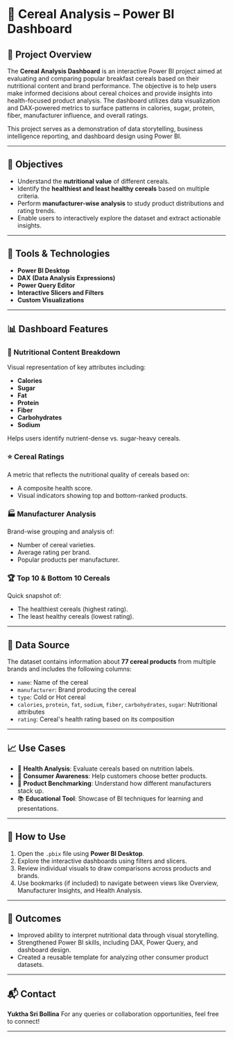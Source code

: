 # 🥣 Cereal Analysis – Power BI Dashboard

## 📌 Project Overview

The **Cereal Analysis Dashboard** is an interactive Power BI project aimed at evaluating and comparing popular breakfast cereals based on their nutritional content and brand performance. The objective is to help users make informed decisions about cereal choices and provide insights into health-focused product analysis. The dashboard utilizes data visualization and DAX-powered metrics to surface patterns in calories, sugar, protein, fiber, manufacturer influence, and overall ratings.

This project serves as a demonstration of data storytelling, business intelligence reporting, and dashboard design using Power BI.

---

## 🧠 Objectives

- Understand the **nutritional value** of different cereals.
- Identify the **healthiest and least healthy cereals** based on multiple criteria.
- Perform **manufacturer-wise analysis** to study product distributions and rating trends.
- Enable users to interactively explore the dataset and extract actionable insights.

---

## 🧰 Tools & Technologies

- **Power BI Desktop**
- **DAX (Data Analysis Expressions)**
- **Power Query Editor**
- **Interactive Slicers and Filters**
- **Custom Visualizations**

---

## 📊 Dashboard Features

### 🥗 Nutritional Content Breakdown
Visual representation of key attributes including:
- **Calories**
- **Sugar**
- **Fat**
- **Protein**
- **Fiber**
- **Carbohydrates**
- **Sodium**

Helps users identify nutrient-dense vs. sugar-heavy cereals.

### ⭐ Cereal Ratings
A metric that reflects the nutritional quality of cereals based on:
- A composite health score.
- Visual indicators showing top and bottom-ranked products.

### 🏭 Manufacturer Analysis
Brand-wise grouping and analysis of:
- Number of cereal varieties.
- Average rating per brand.
- Popular products per manufacturer.

### 🏆 Top 10 & Bottom 10 Cereals
Quick snapshot of:
- The healthiest cereals (highest rating).
- The least healthy cereals (lowest rating).

---

## 📂 Data Source

The dataset contains information about **77 cereal products** from multiple brands and includes the following columns:

- `name`: Name of the cereal
- `manufacturer`: Brand producing the cereal
- `type`: Cold or Hot cereal
- `calories`, `protein`, `fat`, `sodium`, `fiber`, `carbohydrates`, `sugar`: Nutritional attributes
- `rating`: Cereal's health rating based on its composition

---

## 📈 Use Cases

- 🔬 **Health Analysis**: Evaluate cereals based on nutrition labels.
- 🛒 **Consumer Awareness**: Help customers choose better products.
- 🧪 **Product Benchmarking**: Understand how different manufacturers stack up.
- 📚 **Educational Tool**: Showcase of BI techniques for learning and presentations.

---

## 📎 How to Use

1. Open the `.pbix` file using **Power BI Desktop**.
2. Explore the interactive dashboards using filters and slicers.
3. Review individual visuals to draw comparisons across products and brands.
4. Use bookmarks (if included) to navigate between views like Overview, Manufacturer Insights, and Health Analysis.

---

## 🎯 Outcomes

- Improved ability to interpret nutritional data through visual storytelling.
- Strengthened Power BI skills, including DAX, Power Query, and dashboard design.
- Created a reusable template for analyzing other consumer product datasets.

---

## 📬 Contact

**Yuktha Sri Bollina**
For any queries or collaboration opportunities, feel free to connect!

---

